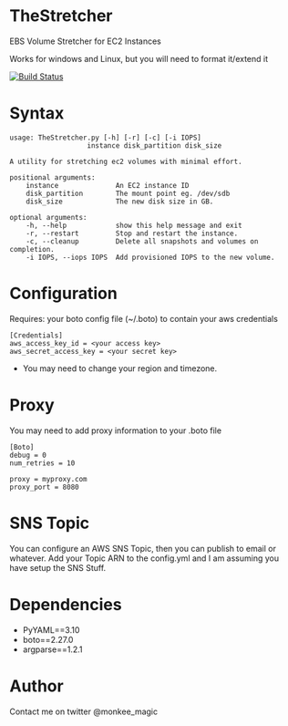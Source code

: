 TheStretcher
============

EBS Volume Stretcher for EC2 Instances

Works for windows and Linux, but you will need to format it/extend it

[![Build Status](https://travis-ci.org/monk-ee/TheStretcher.png?branch=master)](https://travis-ci.org/monk-ee/TheStretcher)


Syntax
========

    usage: TheStretcher.py [-h] [-r] [-c] [-i IOPS]
                       instance disk_partition disk_size

    A utility for stretching ec2 volumes with minimal effort.

    positional arguments:
        instance              An EC2 instance ID
        disk_partition        The mount point eg. /dev/sdb
        disk_size             The new disk size in GB.

    optional arguments:
        -h, --help            show this help message and exit
        -r, --restart         Stop and restart the instance.
        -c, --cleanup         Delete all snapshots and volumes on completion.
        -i IOPS, --iops IOPS  Add provisioned IOPS to the new volume.

Configuration
==========
Requires: your boto config file (~/.boto) to contain your aws credentials

    [Credentials]
    aws_access_key_id = <your access key>
    aws_secret_access_key = <your secret key>

 + You may need to change your region and timezone.

Proxy
==========
You may need to add proxy information to your .boto file

    [Boto]
    debug = 0
    num_retries = 10

    proxy = myproxy.com
    proxy_port = 8080

SNS Topic
==========
You can configure an AWS SNS Topic, then you can publish to email or whatever.
Add your Topic ARN to the config.yml and I am assuming you have setup the SNS Stuff.

Dependencies
==========
 + PyYAML==3.10
 + boto==2.27.0
 + argparse==1.2.1


Author
==========
Contact me on twitter @monkee_magic

